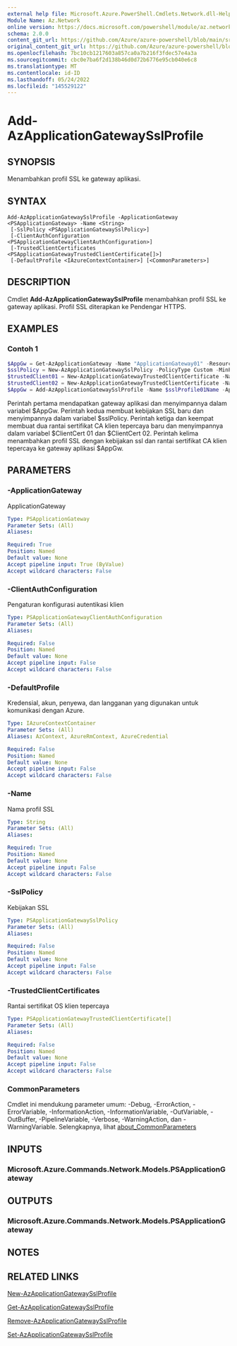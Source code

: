 ```yaml
---
external help file: Microsoft.Azure.PowerShell.Cmdlets.Network.dll-Help.xml
Module Name: Az.Network
online version: https://docs.microsoft.com/powershell/module/az.network/add-azapplicationgatewaysslprofile
schema: 2.0.0
content_git_url: https://github.com/Azure/azure-powershell/blob/main/src/Network/Network/help/Add-AzApplicationGatewaySslProfile.md
original_content_git_url: https://github.com/Azure/azure-powershell/blob/main/src/Network/Network/help/Add-AzApplicationGatewaySslProfile.md
ms.openlocfilehash: 7bc10cb1217603a857ca0a7b216f3fdec57e4a3a
ms.sourcegitcommit: cbc0e7ba6f2d138b46d0d72b6776e95cb040e6c8
ms.translationtype: MT
ms.contentlocale: id-ID
ms.lasthandoff: 05/24/2022
ms.locfileid: "145529122"
---
```

# Add-AzApplicationGatewaySslProfile

## SYNOPSIS
Menambahkan profil SSL ke gateway aplikasi.

## SYNTAX

```
Add-AzApplicationGatewaySslProfile -ApplicationGateway <PSApplicationGateway> -Name <String>
 [-SslPolicy <PSApplicationGatewaySslPolicy>]
 [-ClientAuthConfiguration <PSApplicationGatewayClientAuthConfiguration>]
 [-TrustedClientCertificates <PSApplicationGatewayTrustedClientCertificate[]>]
 [-DefaultProfile <IAzureContextContainer>] [<CommonParameters>]
```

## DESCRIPTION
Cmdlet **Add-AzApplicationGatewaySslProfile** menambahkan profil SSL ke gateway aplikasi. Profil SSL diterapkan ke Pendengar HTTPS.

## EXAMPLES

### Contoh 1
```powershell
$AppGw = Get-AzApplicationGateway -Name "ApplicationGateway01" -ResourceGroupName "ResourceGroup01"
$sslPolicy = New-AzApplicationGatewaySslPolicy -PolicyType Custom -MinProtocolVersion TLSv1_1 -CipherSuite "TLS_ECDHE_ECDSA_WITH_AES_128_GCM_SHA256", "TLS_ECDHE_ECDSA_WITH_AES_256_GCM_SHA384", "TLS_ECDHE_RSA_WITH_AES_128_CBC_SHA", "TLS_RSA_WITH_AES_128_GCM_SHA256"
$trustedClient01 = New-AzApplicationGatewayTrustedClientCertificate -Name "ClientCert01" -CertificateFile "C:\clientCAChain1.cer"
$trustedClient02 = New-AzApplicationGatewayTrustedClientCertificate -Name "ClientCert02" -CertificateFile "C:\clientCAChain2.cer"
$AppGw = Add-AzApplicationGatewaySslProfile -Name $sslProfile01Name -ApplicationGateway $AppGw -SslPolicy $sslPolicy -TrustedClientCertificates $trustedClient01,$trustedClient02
```

Perintah pertama mendapatkan gateway aplikasi dan menyimpannya dalam variabel $AppGw.
Perintah kedua membuat kebijakan SSL baru dan menyimpannya dalam variabel $sslPolicy.
Perintah ketiga dan keempat membuat dua rantai sertifikat CA klien tepercaya baru dan menyimpannya dalam variabel $ClientCert 01 dan $ClientCert 02.
Perintah kelima menambahkan profil SSL dengan kebijakan ssl dan rantai sertifikat CA klien tepercaya ke gateway aplikasi $AppGw.

## PARAMETERS

### -ApplicationGateway
ApplicationGateway

```yaml
Type: PSApplicationGateway
Parameter Sets: (All)
Aliases:

Required: True
Position: Named
Default value: None
Accept pipeline input: True (ByValue)
Accept wildcard characters: False
```

### -ClientAuthConfiguration
Pengaturan konfigurasi autentikasi klien

```yaml
Type: PSApplicationGatewayClientAuthConfiguration
Parameter Sets: (All)
Aliases:

Required: False
Position: Named
Default value: None
Accept pipeline input: False
Accept wildcard characters: False
```

### -DefaultProfile
Kredensial, akun, penyewa, dan langganan yang digunakan untuk komunikasi dengan Azure.

```yaml
Type: IAzureContextContainer
Parameter Sets: (All)
Aliases: AzContext, AzureRmContext, AzureCredential

Required: False
Position: Named
Default value: None
Accept pipeline input: False
Accept wildcard characters: False
```

### -Name
Nama profil SSL

```yaml
Type: String
Parameter Sets: (All)
Aliases:

Required: True
Position: Named
Default value: None
Accept pipeline input: False
Accept wildcard characters: False
```

### -SslPolicy
Kebijakan SSL

```yaml
Type: PSApplicationGatewaySslPolicy
Parameter Sets: (All)
Aliases:

Required: False
Position: Named
Default value: None
Accept pipeline input: False
Accept wildcard characters: False
```

### -TrustedClientCertificates
Rantai sertifikat OS klien tepercaya

```yaml
Type: PSApplicationGatewayTrustedClientCertificate[]
Parameter Sets: (All)
Aliases:

Required: False
Position: Named
Default value: None
Accept pipeline input: False
Accept wildcard characters: False
```

### CommonParameters
Cmdlet ini mendukung parameter umum: -Debug, -ErrorAction, -ErrorVariable, -InformationAction, -InformationVariable, -OutVariable, -OutBuffer, -PipelineVariable, -Verbose, -WarningAction, dan -WarningVariable. Selengkapnya, lihat [about_CommonParameters](http://go.microsoft.com/fwlink/?LinkID=113216)

## INPUTS

### Microsoft.Azure.Commands.Network.Models.PSApplicationGateway

## OUTPUTS

### Microsoft.Azure.Commands.Network.Models.PSApplicationGateway

## NOTES

## RELATED LINKS

[New-AzApplicationGatewaySslProfile](./New-AzApplicationGatewaySslProfile.md)

[Get-AzApplicationGatewaySslProfile](./Get-AzApplicationGatewaySslProfile.md)

[Remove-AzApplicationGatewaySslProfile](./Remove-AzApplicationGatewaySslProfile.md)

[Set-AzApplicationGatewaySslProfile](./Set-AzApplicationGatewaySslProfile.md)
